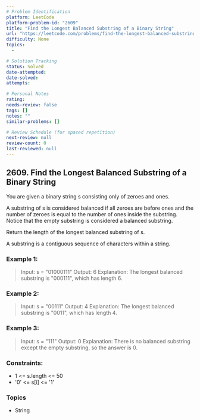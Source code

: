 ```yaml
---
# Problem Identification
platform: LeetCode
platform-problem-id: "2609"
title: "Find the Longest Balanced Substring of a Binary String"
url: "https://leetcode.com/problems/find-the-longest-balanced-substring-of-a-binary-string/"
difficulty: None
topics:
  -

# Solution Tracking
status: Solved
date-attempted:
date-solved:
attempts:

# Personal Notes
rating:
needs-review: false
tags: []
notes: ""
similar-problems: []

# Review Schedule (for spaced repetition)
next-review: null
review-count: 0
last-reviewed: null
---
```


## 2609. Find the Longest Balanced Substring of a Binary String
You are given a binary string s consisting only of zeroes and ones.

A substring of s is considered balanced if all zeroes are before ones and the number of zeroes is equal to the number of ones inside the substring. Notice that the empty substring is considered a balanced substring.

Return the length of the longest balanced substring of s.

A substring is a contiguous sequence of characters within a string.

### Example 1:

> Input: s = "01000111"
> Output: 6
> Explanation: The longest balanced substring is "000111", which has length 6.

### Example 2:

> Input: s = "00111"
> Output: 4
> Explanation: The longest balanced substring is "0011", which has length 4. 

### Example 3:

> Input: s = "111"
> Output: 0
> Explanation: There is no balanced substring except the empty substring, so the answer is 0.
 

### Constraints:

- 1 <= s.length <= 50
- '0' <= s[i] <= '1'

### Topics

- String